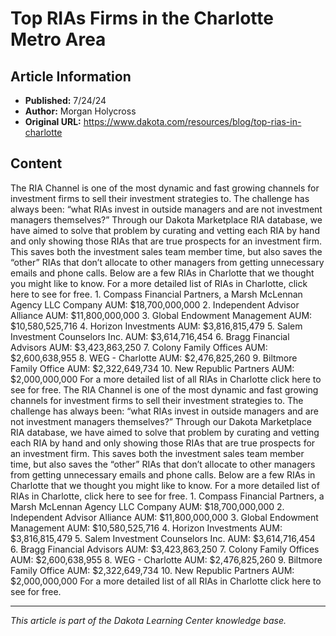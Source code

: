 # Top RIAs Firms in the Charlotte Metro Area

## Article Information
- **Published:** 7/24/24
- **Author:** Morgan Holycross
- **Original URL:** https://www.dakota.com/resources/blog/top-rias-in-charlotte

## Content

The RIA Channel is one of the most dynamic and fast growing channels for investment firms to sell their investment strategies to. The challenge has always been: “what RIAs invest in outside managers and are not investment managers themselves?” Through our Dakota Marketplace RIA database, we have aimed to solve that problem by curating and vetting each RIA by hand and only showing those RIAs that are true prospects for an investment firm. This saves both the investment sales team member time, but also saves the “other” RIAs that don’t allocate to other managers from getting unnecessary emails and phone calls. Below are a few RIAs in Charlotte that we thought you might like to know. For a more detailed list of RIAs in Charlotte, click here to see for free. 1. Compass Financial Partners, a Marsh McLennan Agency LLC Company AUM: $18,700,000,000 2. Independent Advisor Alliance AUM: $11,800,000,000 3. Global Endowment Management AUM: $10,580,525,716 4. Horizon Investments AUM: $3,816,815,479 5. Salem Investment Counselors Inc. AUM: $3,614,716,454 6. Bragg Financial Advisors AUM: $3,423,863,250 7. Colony Family Offices AUM: $2,600,638,955 8. WEG - Charlotte AUM: $2,476,825,260 9. Biltmore Family Office AUM: $2,322,649,734 10. New Republic Partners AUM: $2,000,000,000 For a more detailed list of all RIAs in Charlotte click here to see for free. The RIA Channel is one of the most dynamic and fast growing channels for investment firms to sell their investment strategies to. The challenge has always been: “what RIAs invest in outside managers and are not investment managers themselves?” Through our Dakota Marketplace RIA database, we have aimed to solve that problem by curating and vetting each RIA by hand and only showing those RIAs that are true prospects for an investment firm. This saves both the investment sales team member time, but also saves the “other” RIAs that don’t allocate to other managers from getting unnecessary emails and phone calls. Below are a few RIAs in Charlotte that we thought you might like to know. For a more detailed list of RIAs in Charlotte, click here to see for free. 1. Compass Financial Partners, a Marsh McLennan Agency LLC Company AUM: $18,700,000,000 2. Independent Advisor Alliance AUM: $11,800,000,000 3. Global Endowment Management AUM: $10,580,525,716 4. Horizon Investments AUM: $3,816,815,479 5. Salem Investment Counselors Inc. AUM: $3,614,716,454 6. Bragg Financial Advisors AUM: $3,423,863,250 7. Colony Family Offices AUM: $2,600,638,955 8. WEG - Charlotte AUM: $2,476,825,260 9. Biltmore Family Office AUM: $2,322,649,734 10. New Republic Partners AUM: $2,000,000,000 For a more detailed list of all RIAs in Charlotte click here to see for free.

---

*This article is part of the Dakota Learning Center knowledge base.*